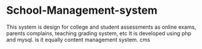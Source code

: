 # School-Management-system
This  system is design for college and student assessments as online exams, parents complains, teaching grading system, etc
It is  developed using php and mysql. is it equally content management system. cms
